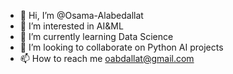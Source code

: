 - 👋 Hi, I’m @Osama-Alabedallat
- 👀 I’m interested in AI&ML
- 🌱 I’m currently learning Data Science
- 💞️ I’m looking to collaborate on Python AI projects
- 📫 How to reach me oabdallat@gmail.com

<!---
SamZGmail/SamZGmail is a ✨ special ✨ repository because its `README.md` (this file) appears on your GitHub profile.
You can click the Preview link to take a look at your changes.
--->
